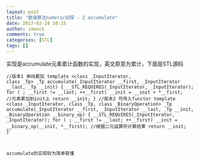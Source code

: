 ```yaml
---
layout: post
title: "数值算法numeric初探 - 2 accumulate"
date: 2017-02-24 10:15
author: imwack
comments: true
categories: [STL]
tags: []
---
```

实现是accumulate元素累计函数的实现，英文原意为累计，下面是STL源码


<code class="">//版本1 单纯累加
    template &lt;class _InputIterator, class _Tp&gt;
    _Tp accumulate(_InputIterator __first, _InputIterator __last, _Tp __init)
    {
      __STL_REQUIRES(_InputIterator, _InputIterator);
      for ( ; __first != __last; ++__first)
        __init = __init + *__first;  //元素累加到init上
      return __init;
    }
    //版本2 可传入functor
    template &lt;class _InputIterator, class _Tp, class _BinaryOperation&gt;
    _Tp accumulate(_InputIterator __first, _InputIterator __last, _Tp __init,
                   _BinaryOperation __binary_op)
    {
      __STL_REQUIRES(_InputIterator, _InputIterator);
      for ( ; __first != __last; ++__first)
        __init = __binary_op(__init, *__first);  //根据二元运算符计算结果
      return __init;
    }`

accumulate的实现较为简单易懂
